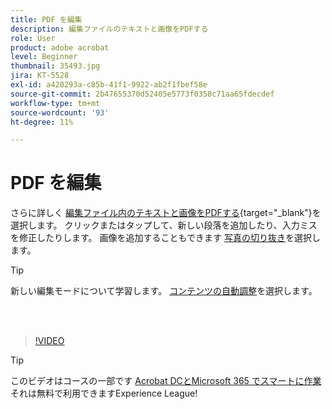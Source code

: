 ```yaml
---
title: PDF を編集
description: 編集ファイルのテキストと画像をPDFする
role: User
product: adobe acrobat
level: Beginner
thumbnail: 35493.jpg
jira: KT-5528
exl-id: a420293a-c85b-41f1-9922-ab2f1fbef58e
source-git-commit: 2b47655370d52405e5773f0358c71aa65fdecdef
workflow-type: tm+mt
source-wordcount: '93'
ht-degree: 11%

---
```


# PDF を編集

さらに詳しく [編集ファイル内のテキストと画像をPDFする](https://www.adobe.com/jp/acrobat/online/pdf-editor.html){target="_blank"}を選択します。 クリックまたはタップして、新しい段落を追加したり、入力ミスを修正したりします。 画像を追加することもできます [写真の切り抜き](https://www.adobe.com/acrobat/online/crop-pdf.html)を選択します。

>[!TIP]
>
>新しい編集モードについて学習します。 [コンテンツの自動調整](auto-adjust-layout.md)を選択します。

<br> 

>[!VIDEO](https://video.tv.adobe.com/v/35493?quality=12&learn=on&hidetitle=true)

>[!TIP]
>
>このビデオはコースの一部です [Acrobat DCとMicrosoft 365 でスマートに作業](https://experienceleague.adobe.com/?recommended=Acrobat-U-1-2021.microsoft365) それは無料で利用できますExperience League!
